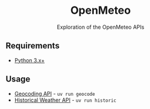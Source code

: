 <div align="center">

# OpenMeteo

Exploration of the OpenMeteo APIs

</div>

## Requirements
* [Python 3.x+](https://www.python.org/)

## Usage
* [Geocoding API](https://open-meteo.com/en/docs/geocoding-api) - `uv run geocode`
* [Historical Weather API](https://open-meteo.com/en/docs/historical-weather-api) - `uv run historic`
